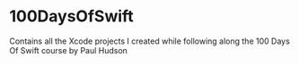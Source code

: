 # 100DaysOfSwift
Contains all the Xcode projects I created while following along the 100 Days Of Swift course by Paul Hudson
